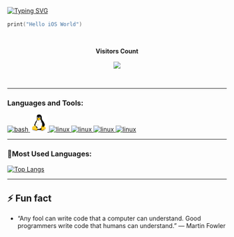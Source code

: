 
[![Typing SVG](https://readme-typing-svg.herokuapp.com?color=0B6115FF&size=40&center=true&vCenter=true&width=1000&lines=Welcome;My+name+is+Fady+Salah;I+am+from+Egypt;I'm+studying+IOS+Development;Using+Swift+Language)](https://git.io/typing-svg)

```swift
print("Hello iOS World")
```

<div align="center">
<br><p align="centre"><b>Visitors Count</b></p>  
<p align="center"><img align="center" src="https://profile-counter.glitch.me/{fadysallah}/count.svg" /></p> 
<br>
</div>
<hr>
<h3 align="left">Languages and Tools:</h3>
<p align="left"> <a href="https://www.gnu.org/software/bash/" target="_blank" rel="noreferrer"> <img src="https://www.vectorlogo.zone/logos/gnu_bash/gnu_bash-icon.svg" alt="bash" width="40" height="40"/> </a>  <a href="https://www.linux.org/" target="_blank" rel="noreferrer"> <img src="https://raw.githubusercontent.com/devicons/devicon/master/icons/linux/linux-original.svg" alt="linux" width="40" height="40"/> </a> <a href="#" target="_blank" rel="noreferrer"> <img src="https://cdn.jsdelivr.net/npm/simple-icons@3.0.1/icons/swift.svg" alt="linux" width="40" height="40"/> </a> <a href="#" target="_blank" rel="noreferrer"> <img src="https://cdn.jsdelivr.net/npm/simple-icons@3.0.1/icons/cocoapods.svg" alt="linux" width="40" height="40"/> </a> <a href="#" target="_blank" rel="noreferrer"> <img src="https://cdn.jsdelivr.net/npm/simple-icons@3.0.1/icons/uikit.svg" alt="linux" width="40" height="40"/> </a> <a href="#" target="_blank" rel="noreferrer"> <img src="https://cdn.jsdelivr.net/npm/simple-icons@3.0.1/icons/xcode.svg" alt="linux" width="40" height="40"/> </a> 

<hr>


### 🤖Most Used Languages:
[![Top Langs](https://github-readme-stats.vercel.app/api/top-langs/?username=fadysallah&theme=slateorange&layout=compact)](https://github.com/anuraghazra/github-readme-stats)

<hr>

## ⚡ Fun fact
- “Any fool can write code that a computer can understand. Good programmers write code that humans can understand.” — Martin Fowler

